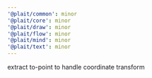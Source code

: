 ```yaml
---
'@plait/common': minor
'@plait/core': minor
'@plait/draw': minor
'@plait/flow': minor
'@plait/mind': minor
'@plait/text': minor
---
```


extract to-point to handle coordinate transform
